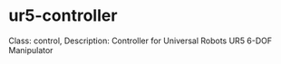 # ur5-controller
Class: control, Description: Controller for Universal Robots UR5 6-DOF Manipulator
